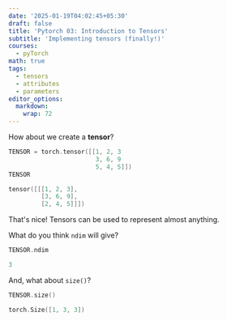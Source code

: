```yaml
---
date: '2025-01-19T04:02:45+05:30'
draft: false
title: 'Pytorch 03: Introduction to Tensors'
subtitle: 'Implementing tensors (finally!)'
courses:
  - pyTorch
math: true
tags:
  - tensors
  - attributes
  - parameters
editor_options: 
  markdown: 
    wrap: 72
---
```


How about we create a **tensor**?

```c
TENSOR = torch.tensor([[1, 2, 3
                        3, 6, 9
                        5, 4, 5]])
TENSOR
```

```c
tensor([[[1, 2, 3],
         [3, 6, 9],
         [2, 4, 5]]])
```

That's nice! Tensors can be used to represent almost anything.

What do you think `ndim` will give?

```c
TENSOR.ndim
```

```c
3
```
And, what about `size()`?
```c
TENSOR.size()
```
```c
torch.Size([1, 3, 3])
```